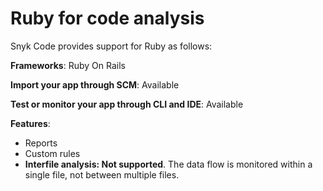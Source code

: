 # Ruby for code analysis

Snyk Code provides support for Ruby as follows:

**Frameworks**: Ruby On Rails

**Import your app through SCM**: Available

**Test or monitor your app through CLI and IDE**: Available

**Features**:&#x20;

* Reports
* Custom rules
* **Interfile analysis: Not supported**. The data flow is monitored within a single file, not between multiple files.
